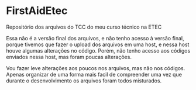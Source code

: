# FirstAidEtec
Repositório dos arquivos do TCC do meu curso técnico na ETEC

Essa não é a versão final dos arquivos, e não tenho acesso à versão final, porque tivemos que fazer o upload dos arquivos em uma host, e nessa host houve algumas alterações no código. Porém, não tenho acesso aos códigos enviados nessa host, mas foram poucas alterações.

Vou fazer leve alterações aos poucos nos arquivos, mas não nos códigos. Apenas organizar de uma forma mais facil de compreender uma vez que durante o desenvolvimento os arquivos foram todos misturados.

